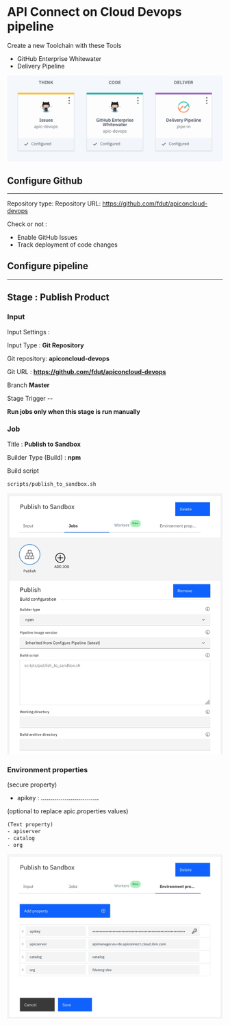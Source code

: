 # API Connect on Cloud Devops pipeline



Create a new Toolchain with these Tools

- GitHub Enterprise Whitewater
- Delivery Pipeline
 
 ![alt](img/toolchain.png)
 

## Configure Github
-----
Repository type: <exiting or new>
Repository URL: https://github.com/fdut/apiconcloud-devops

Check or not :

- Enable GitHub Issues
- Track deployment of code changes


## Configure pipeline
-----

## Stage : Publish Product

### Input

Input Settings :

Input Type : **Git Repository**


Git repository: **apiconcloud-devops**

Git URL : **https://github.com/fdut/apiconcloud-devops**

Branch **Master**


Stage Trigger --

**Run jobs only when this stage is run manually**

### Job

Title : **Publish to Sandbox**

Builder Type (Build) : **npm**

Build script

```
scripts/publish_to_sandbox.sh
```

![Publish](img/stage-publish.jpg)

### Environment properties

(secure property)
- apikey : **.............................**

(optional to replace apic.properties values)
```
(Text property)
- apiserver
- catalog
- org 
```
 
![Publish](img/environment-variable.jpg)
